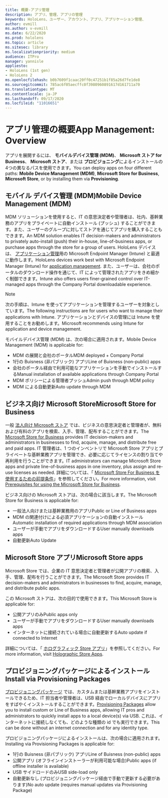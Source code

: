 ```yaml
---
title: 概要-アプリ管理
description: アプリ、管理、アプリの管理
keywords: HoloLens、ユーザー、アカウント、アプリ、アプリケーション管理、
author: evmill
ms.author: v-evmill
ms.date: 6/22/2020
ms.prod: hololens
ms.topic: article
ms.sitesec: library
ms.localizationpriority: medium
audience: ITPro
manager: yannisle
appliesto:
- HoloLens (1st gen)
- HoloLens 2
ms.openlocfilehash: b0b7609f1caac20ff0c47251b1f85a26d7fe1de8
ms.sourcegitcommit: 785ac6f05aecffc0f3980960891617d161711a70
ms.translationtype: MT
ms.contentlocale: ja-JP
ms.lasthandoff: 09/17/2020
ms.locfileid: "11016651"
---
```

# <span data-ttu-id="7f05c-104">アプリ管理の概要</span><span class="sxs-lookup"><span data-stu-id="7f05c-104">App Management: Overview</span></span>

<span data-ttu-id="7f05c-105">アプリを展開するには、 **モバイルデバイス管理 (MDM)**、 **Microsoft ストア for Business**、 **Microsoft ストア**、または **プロビジョニング**によるインストールの4つの異なるパスを使用できます。</span><span class="sxs-lookup"><span data-stu-id="7f05c-105">You can deploy apps on four different paths: **Mobile Device Management (MDM)**, **Microsoft Store for Business**, **Microsoft Store**, or by installing them via **Provisioning**.</span></span> 

## <span data-ttu-id="7f05c-106">モバイル デバイス管理 (MDM)</span><span class="sxs-lookup"><span data-stu-id="7f05c-106">Mobile Device Management (MDM)</span></span>

<span data-ttu-id="7f05c-107">MDM ソリューションを使用すると、IT の意思決定者や管理者は、社内、基幹業務のアプリをプライベートに自動インストール (プッシュ) することができます。また、ユーザーのグループに対してストアを通じてアプリを購入することもできます。</span><span class="sxs-lookup"><span data-stu-id="7f05c-107">An MDM solution enables IT decision-makers and administrators to privately auto-install (push) their in-house, line-of-business apps, or purchase apps through the store for a group of users.</span></span> <span data-ttu-id="7f05c-108">HoloLens デバイスは、 [アプリケーション管理](app-deploy-intune.md)用の Microsoft Endpoint Manager (Intune) と最適に動作します。</span><span class="sxs-lookup"><span data-stu-id="7f05c-108">HoloLens devices work best with Microsoft Endpoint Manager (Intune) for [application management](app-deploy-intune.md).</span></span> <span data-ttu-id="7f05c-109">また、ユーザーは、会社のポータルのダウンロード操作を通じて、IT によって管理されたアプリをきめ細かく制御できます。</span><span class="sxs-lookup"><span data-stu-id="7f05c-109">Intune also offers users finer-grained control over IT-managed apps through the Company Portal downloadable experience.</span></span>

> [!NOTE] 
> <span data-ttu-id="7f05c-110">次の手順は、Intune を使ってアプリケーションを管理するユーザーを対象としています。</span><span class="sxs-lookup"><span data-stu-id="7f05c-110">The following instructions are for users who want to manage their applications with Intune.</span></span> <span data-ttu-id="7f05c-111">アプリケーションとデバイスの管理には Intune を使用することをお勧めします。</span><span class="sxs-lookup"><span data-stu-id="7f05c-111">Microsoft recommends using Intune for application and device management.</span></span>
    
<span data-ttu-id="7f05c-112">モバイルデバイス管理 (MDM) は、次の場合に適用されます。</span><span class="sxs-lookup"><span data-stu-id="7f05c-112">Mobile Device Management (MDM) is applicable for:</span></span> 
* <span data-ttu-id="7f05c-113">MDM の展開と会社のポータル</span><span class="sxs-lookup"><span data-stu-id="7f05c-113">MDM deployed + Company Portal</span></span> 
* <span data-ttu-id="7f05c-114">1行の Buisness (非パブリック) アプリ</span><span class="sxs-lookup"><span data-stu-id="7f05c-114">Line of Buisness (non-public) apps</span></span>
* <span data-ttu-id="7f05c-115">会社のポータル経由で利用可能なアプリケーションを手動でインストールする</span><span class="sxs-lookup"><span data-stu-id="7f05c-115">Manual installation of available applications through Company Portal</span></span>
* <span data-ttu-id="7f05c-116">MDM ポリシーによる管理者プッシュ</span><span class="sxs-lookup"><span data-stu-id="7f05c-116">Admin push through MDM policy</span></span>
* <span data-ttu-id="7f05c-117">MDM による自動更新</span><span class="sxs-lookup"><span data-stu-id="7f05c-117">Auto update through MDM</span></span>

## <span data-ttu-id="7f05c-118">ビジネス向け Microsoft Store</span><span class="sxs-lookup"><span data-stu-id="7f05c-118">Microsoft Store for Business</span></span>

<span data-ttu-id="7f05c-119">一般 [法人向け Microsoft ストア](app-deploy-store-business.md) では、ビジネスの意思決定者と管理者が、無料および有料のアプリを検索、入手、管理、配布することができます。</span><span class="sxs-lookup"><span data-stu-id="7f05c-119">The [Microsoft Store for Business](app-deploy-store-business.md) provides IT decision-makers and administrators in businesses to find, acquire, manage, and distribute free and paid apps.</span></span> <span data-ttu-id="7f05c-120">IT 管理者は、1 つのインベントリで Microsoft Store アプリとプライベートな基幹業務アプリを管理でき、必要に応じてライセンスの割り当てや再利用を行うことができます。</span><span class="sxs-lookup"><span data-stu-id="7f05c-120">IT administrators can manage Microsoft Store apps and private line-of-business apps in one inventory, plus assign and re-use licenses as needed.</span></span> <span data-ttu-id="7f05c-121">詳細については、「 [Microsoft Store For Business を使用するための前提条件](https://docs.microsoft.com/microsoft-store/prerequisites-microsoft-store-for-business)」を参照してください。</span><span class="sxs-lookup"><span data-stu-id="7f05c-121">For more information, visit [Prerequisites for using the Microsoft Store for Business](https://docs.microsoft.com/microsoft-store/prerequisites-microsoft-store-for-business).</span></span>
    
<span data-ttu-id="7f05c-122">ビジネス向けの Microsoft ストアは、次の場合に該当します。</span><span class="sxs-lookup"><span data-stu-id="7f05c-122">The Microsoft Store for Business is applicable for:</span></span> 
* <span data-ttu-id="7f05c-123">一般法人向けまたは基幹業務用のアプリ</span><span class="sxs-lookup"><span data-stu-id="7f05c-123">Public or Line of Business apps</span></span>
* <span data-ttu-id="7f05c-124">MDM の関連付けによる必須アプリケーションの自動インストール</span><span class="sxs-lookup"><span data-stu-id="7f05c-124">Automatic installation of required applications through MDM association</span></span>
* <span data-ttu-id="7f05c-125">ユーザーが手動でアプリをダウンロードする</span><span class="sxs-lookup"><span data-stu-id="7f05c-125">User manually downloads apps</span></span>
* <span data-ttu-id="7f05c-126">自動更新</span><span class="sxs-lookup"><span data-stu-id="7f05c-126">Auto Update</span></span>

## <span data-ttu-id="7f05c-127">Microsoft Store アプリ</span><span class="sxs-lookup"><span data-stu-id="7f05c-127">Microsoft Store apps</span></span>

<span data-ttu-id="7f05c-128">Microsoft Store では、企業の IT 意思決定者と管理者が公開アプリの検索、入手、管理、配布を行うことができます。</span><span class="sxs-lookup"><span data-stu-id="7f05c-128">The Microsoft Store provides IT decision-makers and administrators in businesses to find, acquire, manage, and distribute public apps.</span></span>
    
<span data-ttu-id="7f05c-129">この Microsoft ストアは、次の目的で使用できます。</span><span class="sxs-lookup"><span data-stu-id="7f05c-129">This Microsoft Store is applicable for:</span></span> 
* <span data-ttu-id="7f05c-130">公開アプリのみ</span><span class="sxs-lookup"><span data-stu-id="7f05c-130">Public apps only</span></span>
* <span data-ttu-id="7f05c-131">ユーザーが手動でアプリをダウンロードする</span><span class="sxs-lookup"><span data-stu-id="7f05c-131">User manually downloads apps</span></span>
* <span data-ttu-id="7f05c-132">インターネットに接続されている場合に自動更新する</span><span class="sxs-lookup"><span data-stu-id="7f05c-132">Auto update if connected to Internet</span></span>

<span data-ttu-id="7f05c-133">詳細については、「 [ホログラフィック Store アプリ](https://docs.microsoft.com/hololens/holographic-store-apps)」を参照してください。</span><span class="sxs-lookup"><span data-stu-id="7f05c-133">For more information, visit [Holographic Store Apps](https://docs.microsoft.com/hololens/holographic-store-apps).</span></span>

## <span data-ttu-id="7f05c-134">プロビジョニングパッケージによるインストール</span><span class="sxs-lookup"><span data-stu-id="7f05c-134">Install via Provisioning Packages</span></span>

<span data-ttu-id="7f05c-135">[プロビジョニングパッケージ](app-deploy-provisioning-package.md) では、カスタムまたは基幹業務アプリをインストールできるため、IT 担当者や管理者は、USB 経由でローカルデバイスにアプリをすばやくインストールすることができます。</span><span class="sxs-lookup"><span data-stu-id="7f05c-135">[Provisioning Packages](app-deploy-provisioning-package.md) allow you to install custom or Line of Business apps, allowing IT pros and administrators to quickly install apps to a local device(s) via USB.</span></span> <span data-ttu-id="7f05c-136">これは、インターネットに接続しなくても、どのような種類の id でも実行できます。</span><span class="sxs-lookup"><span data-stu-id="7f05c-136">This can be done without an internet connection and for any identity type.</span></span>
    
<span data-ttu-id="7f05c-137">プロビジョニングパッケージによるインストールは、次の場合に適用されます。</span><span class="sxs-lookup"><span data-stu-id="7f05c-137">Installing via Provisioning Packages is applicable for:</span></span> 
* <span data-ttu-id="7f05c-138">1行の Buisness (非パブリック) アプリ</span><span class="sxs-lookup"><span data-stu-id="7f05c-138">Line of Buisness (non-public) apps</span></span>
* <span data-ttu-id="7f05c-139">公開アプリ (オフラインインストーラーが利用可能な場合)</span><span class="sxs-lookup"><span data-stu-id="7f05c-139">Public apps (if offline installer is available)</span></span>
* <span data-ttu-id="7f05c-140">USB サイドロードのみ</span><span class="sxs-lookup"><span data-stu-id="7f05c-140">USB side-load only</span></span>
* <span data-ttu-id="7f05c-141">自動更新なし (プロビジョニングパッケージ経由で手動で更新する必要があります)</span><span class="sxs-lookup"><span data-stu-id="7f05c-141">No auto update (requires manual updates via Provisioning Package)</span></span>
